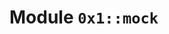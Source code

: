 
<a name="0x1_mock"></a>

# Module `0x1::mock`





<pre><code></code></pre>


[move-book]: https://aptos.dev/guides/move-guides/book/SUMMARY
